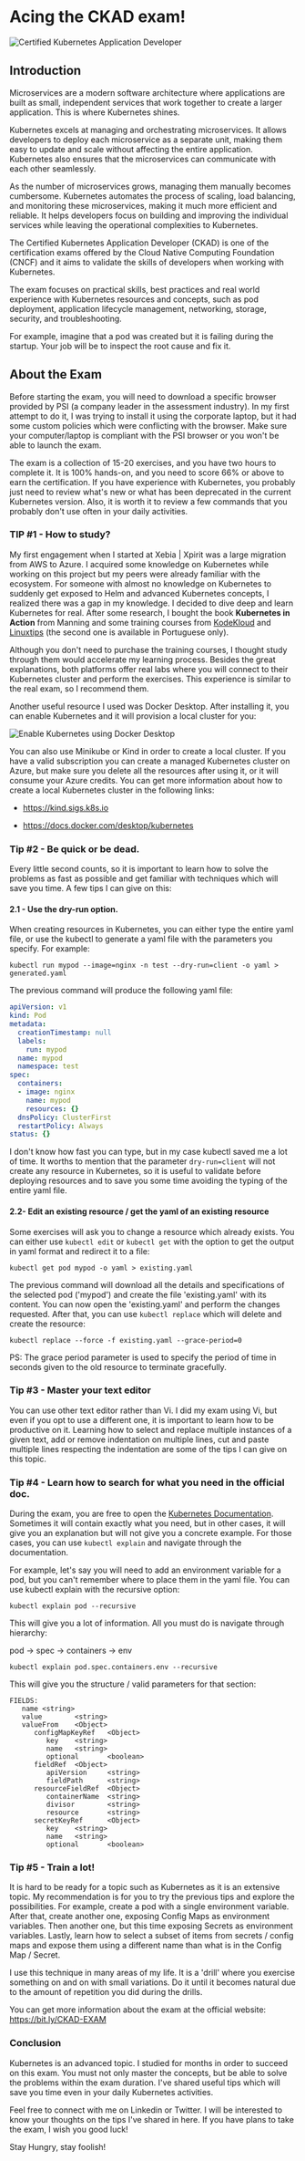 # Acing the CKAD exam!

![Certified Kubernetes Application Developer](./images/ckad-share.png)

## Introduction

Microservices are a modern software architecture where applications are built as small, independent services that work together to create a larger application. This is where Kubernetes shines.

Kubernetes excels at managing and orchestrating microservices. It allows developers to deploy each microservice as a separate unit, making them easy to update and scale without affecting the entire application. Kubernetes also ensures that the microservices can communicate with each other seamlessly.

As the number of microservices grows, managing them manually becomes cumbersome. Kubernetes automates the process of scaling, load balancing, and monitoring these microservices, making it much more efficient and reliable. It helps developers focus on building and improving the individual services while leaving the operational complexities to Kubernetes.

The Certified Kubernetes Application Developer (CKAD) is one of the certification exams offered by the Cloud Native Computing Foundation (CNCF) and it aims to validate the skills of developers when working with Kubernetes.

The exam focuses on practical skills, best practices and real world experience with Kubernetes resources and concepts, such as pod deployment, application lifecycle management, networking, storage, security, and troubleshooting. 

For example, imagine that a pod was created but it is failing during the startup. Your job will be to inspect the root cause and fix it. 

## About the Exam

Before starting the exam, you will need to download a specific browser provided by PSI (a company leader in the assessment industry). In my first attempt to do it, I was trying to install it using the corporate laptop, but it had some custom policies which were conflicting with the browser. Make sure your computer/laptop is compliant with the PSI browser or you won't be able to launch the exam.

The exam is a collection of 15-20 exercises, and you have two hours to complete it. It is 100% hands-on, and you need to score 66% or above to earn the certification. If you have experience with Kubernetes, you probably just need to review what's new or what has been deprecated in the current Kubernetes version. Also, it is worth it to review a few commands that you probably don't use often in your daily activities.

### TIP #1 - How to study?

My first engagement when I started at Xebia | Xpirit was a large migration from AWS to Azure. I acquired some knowledge on Kubernetes while working on this project but my peers were already familiar with the ecosystem. For someone with almost no knowledge on Kubernetes to suddenly get exposed to Helm and advanced Kubernetes concepts, I realized there was a gap in my knowledge. I decided to dive deep and learn Kubernetes for real. After some research, I bought the book **Kubernetes in Action** from Manning and some training courses from [KodeKloud](https://kodekloud.com) and [Linuxtips](https://linuxtips.com.br) (the second one is available in Portuguese only).

Although you don't need to purchase the training courses, I thought study through them would accelerate my learning process. Besides the great explanations, both platforms offer real labs where you will connect to their Kubernetes cluster and perform the exercises. This experience is similar to the real exam, so I recommend them.

Another useful resource I used was Docker Desktop. After installing it, you can enable Kubernetes and it will provision a local cluster for you:

![Enable Kubernetes using Docker Desktop](./images/docker-desktop-k8s.png)

You can also use Minikube or Kind in order to create a local cluster. If you have a valid subscription you can create a managed Kubernetes cluster on Azure, but make sure you delete all the resources after using it, or it will consume your Azure credits. You can get more information about how to create a local Kubernetes cluster in the following links:

* https://kind.sigs.k8s.io

* https://docs.docker.com/desktop/kubernetes

### Tip #2 - Be quick or be dead.

Every little second counts, so it is important to learn how to solve the problems as fast as possible and get familiar with techniques which will save you time. A few tips I can give on this:

#### 2.1 - Use the dry-run option.

When creating resources in Kubernetes, you can either type the entire yaml file, or use the kubectl to generate a yaml file with the parameters you specify. For example:

```kubectl run mypod --image=nginx -n test --dry-run=client -o yaml > generated.yaml```

The previous command will produce the following yaml file:

```yaml
apiVersion: v1
kind: Pod
metadata:
  creationTimestamp: null
  labels:
    run: mypod
  name: mypod
  namespace: test
spec:
  containers:
  - image: nginx
    name: mypod
    resources: {}
  dnsPolicy: ClusterFirst
  restartPolicy: Always
status: {}
```

I don't know how fast you can type, but in my case kubectl saved me a lot of time. It worths to mention that the parameter `dry-run=client` will not create any resource in Kubernetes, so it is useful to validate before deploying resources and to save you some time avoiding the typing of the entire yaml file.

#### 2.2- Edit an existing resource / get the yaml of an existing resource

Some exercises will ask you to change a resource which already exists. You can either use `kubectl edit` or `kubectl get` with the option to get the output in yaml format and redirect it to a file: 

```kubectl get pod mypod -o yaml > existing.yaml```

The previous command will download all the details and specifications of the selected pod ('mypod') and create the file 'existing.yaml' with its content. You can now open the 'existing.yaml' and perform the changes requested. After that, you can use `kubectl replace` which will delete and create the resource:

```kubectl replace --force -f existing.yaml --grace-period=0```

PS: The grace period parameter is used to specify the period of time in seconds given to the old resource to terminate gracefully.

### Tip #3 - Master your text editor

You can use other text editor rather than Vi. I did my exam using Vi, but even if you opt to use a different one, it is important to learn how to be productive on it. Learning how to select and replace multiple instances of a given text, add or remove indentation on multiple lines, cut and paste multiple lines respecting the indentation are some of the tips I can give on this topic.

### Tip #4 - Learn how to search for what you need in the official doc.

During the exam, you are free to open the [Kubernetes Documentation](https://kubernetes.io/docs). Sometimes it will contain exactly what you need, but in other cases, it will give you an explanation but will not give you a concrete example. For those cases, you can use `kubectl explain` and navigate through the documentation.

For example, let's say you will need to add an environment variable for a pod, but you can't remember where to place them in the yaml file. You can use kubectl explain with the recursive option:

```kubectl explain pod --recursive```

This will give you a lot of information. All you must do is navigate through hierarchy:

pod -> spec -> containers -> env

```kubectl explain pod.spec.containers.env --recursive```

This will give you the structure / valid parameters for that section:

```
FIELDS:
   name <string>
   value        <string>
   valueFrom    <Object>
      configMapKeyRef   <Object>
         key    <string>
         name   <string>
         optional       <boolean>
      fieldRef  <Object>
         apiVersion     <string>
         fieldPath      <string>
      resourceFieldRef  <Object>
         containerName  <string>
         divisor        <string>
         resource       <string>
      secretKeyRef      <Object>
         key    <string>
         name   <string>
         optional       <boolean>
```
### Tip #5 - Train a lot!

It is hard to be ready for a topic such as Kubernetes as it is an extensive topic. My recommendation is for you to try the previous tips and explore the possibilities. For example, create a pod with a single environment variable. After that, create another one, exposing Config Maps as environment variables. Then another one, but this time exposing Secrets as environment variables. Lastly, learn how to select a subset of items from secrets / config maps and expose them using a different name than what is in the Config Map / Secret.

I use this technique in many areas of my life. It is a 'drill' where you exercise something on and on with small variations. Do it until it becomes natural due to the amount of repetition you did during the drills.

You can get more information about the exam at the official website: https://bit.ly/CKAD-EXAM

### Conclusion

Kubernetes is an advanced topic. I studied for months in order to succeed on this exam. You must not only master the concepts, but be able to solve the problems within the exam duration. I've shared useful tips which will save you time even in your daily Kubernetes activities.

Feel free to connect with me on Linkedin or Twitter. I will be interested to know your thoughts on the tips I've shared in here. If you have plans to take the exam, I wish you good luck!

Stay Hungry, stay foolish!
